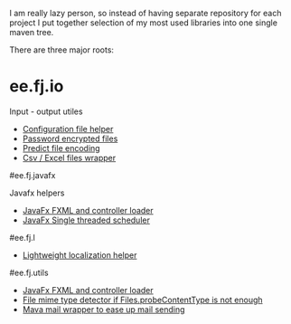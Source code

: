I am really lazy person, so instead of having separate repository for each project I put together selection of my most used libraries into one single maven tree.

There are three major roots:

# ee.fj.io

Input - output utiles

- [Configuration file helper](ee.fj.io/ee.fj.io.config)
- [Password encrypted files](ee.fj.io/ee.fj.io.passwordfile)
- [Predict file encoding](ee.fj.io/ee.fj.io.smartreader)
- [Csv / Excel files wrapper](ee.fj.io/ee.fj.io.tablereader)

#ee.fj.javafx

Javafx helpers

- [JavaFx FXML and controller loader](ee.fj.javafx/ee.fj.javafx.loader)
- [JavaFx Single threaded scheduler](ee.fj.javafx/ee.fj.javafx.concurrent)

#ee.fj.l

- [Lightweight localization helper](ee.fj.l/ee.fj.l.l10n)

#ee.fj.utils

- [JavaFx FXML and controller loader](ee.fj.utils/ee.fj.utils.columnpredictor)
- [File mime type detector if Files.probeContentType is not enough](ee.fj.utils/ee.fj.utils.filetypes)
- [Mava mail wrapper to ease up mail sending](ee.fj.utils/ee.fj.utils.mailer)
